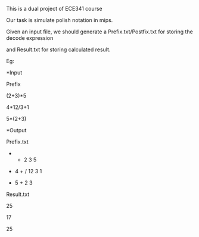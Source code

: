 This is a dual project of ECE341 course

Our task is simulate polish notation in mips.

Given an input file, we should generate a Prefix.txt/Postfix.txt for storing the decode expression

and Result.txt for storing calculated result.

Eg:

*Input

Prefix

(2+3)*5

4*12/3+1

5*(2+3)

*Output

Prefix.txt 

* + 2 3 5 

* 4 + / 12 3 1 

* 5 + 2 3 

Result.txt

25

17

25
